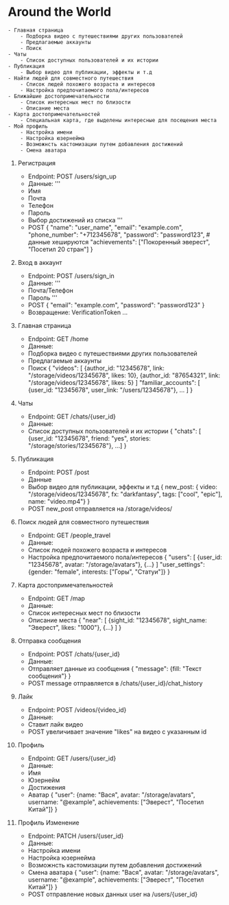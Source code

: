 # Around the World
    - Главная страница
        - Подборка видео с путешествиями других пользователей
        - Предлагаемые аккаунты
        - Поиск
    - Чаты
        - Список доступных пользователей и их истории
    - Публикация
        - Выбор видео для публикации, эффекты и т.д
    - Найти людей для совместного путешествия
        - Список людей похожего возраста и интересов
        - Настройка предпочитаемого пола/интересов
    - Ближайшие достопримечательности
        - Список интересных мест по близости
        - Описание места
    - Карта достопримечательностей
        - Специальная карта, где выделены интересные для посещения места
    - Мой профиль
        - Настройка имени
        - Настройка юзернейма
        - Возможнсть кастомизации путем добавления достижений
        - Смена аватара



1. Регистрация
    * Endpoint: POST /users/sign_up
    * Данные:
    '''
    - Имя
    - Почта
    - Телефон
    - Пароль
    - Выбор достижений из списка
    '''
    * POST
    {
       "name": "user_name",
       "email": "example.com",
       "phone_number": "+712345678",
       "password": "password123", # данные хешируются
       "achievements": ["Покоренный эверест", "Посетил 20 стран"]
    }

2. Вход в аккаунт
    * Endpoint: POST /users/sign_in
    * Данныe:
    '''
    - Почта/Телефон
    - Пароль
    '''
    * POST
    {
       "email": "example.com",
       "password": "password123"
    }
    * Возвращение:
        VerificationToken
        ...
3. Главная страница
    * Endpoint: GET /home
    * Данные:
    - Подборка видео с путешествиями других пользователей
    - Предлагаемые аккаунты
    - Поиск
    {
        "videos": [ {author_id: "12345678", link: "/storage/videos/12345678", likes: 10}, {author_id: "87654321", link: "/storage/videos/12345678", likes: 5} ]
        "familiar_accounts": [ {user_id: "12345678", user_link: "/users/12345678"}, ... ]
    }

4. Чаты
    * Endpoint: GET /chats/{user_id}
    * Данные:
    - Список доступных пользователей и их истории
    {
        "chats": [ {user_id: "12345678", friend: "yes", stories: "/storage/stories/12345678"}, ...]
    }

5. Публикация
    * Endpoint: POST /post
    * Данные
    - Выбор видео для публикации, эффекты и т.д
    {
        new_post: { video: "/storage/videos/12345678", fx: "darkfantasy", tags: ["cool", "epic"], name: "video.mp4"}
    }
    * POST
    new_post отправляется на /storage/videos/
6. Поиск людей для совместного путешествия
    * Endpoint: GET /people_travel
    * Данные:
    - Список людей похожего возраста и интересов
    - Настройка предпочитаемого пола/интересов
    {
        "users": [ {user_id: "12345678", avatar: "/storage/avatars"}, {...} ]
        "user_settings": {gender: "female", interests: ["Горы", "Статуи"]}
    }
7. Карта достопримечательностей
    * Endpoint: GET /map
    * Данные:
    - Список интересных мест по близости
    - Описание места
    {
        "near": [ {sight_id: "12345678", sight_name: "Эверест", likes: "1000"}, {...} ]
    }
8. Отправка сообщения
    * Endpoint: POST /chats/{user_id}
    * Данные:
    - Отправляет данные из сообщения
    {
        "message": {fill: "Текст сообщения"}
    }
    * POST
    message отправляется в /chats/{user_id}/chat_history
9. Лайк
    * Endpoint: POST /videos/{video_id}
    * Данные:
    - Ставит лайк видео
    * POST
    увеличивает значение "likes" на видео с указанным id
10. Профиль
    * Endpoint: GET /users/{user_id}
    * Данные:
    - Имя
    - Юзернейм
    - Достижения
    - Аватар
    {
        "user": {name: "Вася", avatar: "/storage/avatars", username: "@example", achievements: ["Эверест", "Посетил Китай"]}
    }
11. Профиль Изменение
    * Endpoint: PATCH /users/{user_id}
    * Данные:
    - Настройка имени
    - Настройка юзернейма
    - Возможнсть кастомизации путем добавления достижений
    - Смена аватара
    {
        "user": {name: "Вася", avatar: "/storage/avatars", username: "@example", achievements: ["Эверест", "Посетил Китай"]}
    }
    * POST
    отправление новых данных user на /users/{user_id}
    
